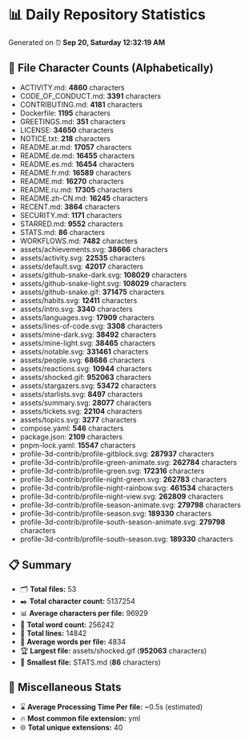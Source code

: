 # 📊 Daily Repository Statistics
Generated on ⏰ **Sep 20, Saturday 12:32:19 AM**

## 📂 File Character Counts (Alphabetically)
- ACTIVITY.md: **4860** characters
- CODE_OF_CONDUCT.md: **3391** characters
- CONTRIBUTING.md: **4181** characters
- Dockerfile: **1195** characters
- GREETINGS.md: **351** characters
- LICENSE: **34650** characters
- NOTICE.txt: **218** characters
- README.ar.md: **17057** characters
- README.de.md: **16455** characters
- README.es.md: **16454** characters
- README.fr.md: **16589** characters
- README.md: **16270** characters
- README.ru.md: **17305** characters
- README.zh-CN.md: **16245** characters
- RECENT.md: **3864** characters
- SECURITY.md: **1171** characters
- STARRED.md: **9552** characters
- STATS.md: **86** characters
- WORKFLOWS.md: **7482** characters
- assets/achievements.svg: **38666** characters
- assets/activity.svg: **22535** characters
- assets/default.svg: **42017** characters
- assets/github-snake-dark.svg: **108029** characters
- assets/github-snake-light.svg: **108029** characters
- assets/github-snake.gif: **371475** characters
- assets/habits.svg: **12411** characters
- assets/intro.svg: **3340** characters
- assets/languages.svg: **17909** characters
- assets/lines-of-code.svg: **3308** characters
- assets/mine-dark.svg: **38492** characters
- assets/mine-light.svg: **38465** characters
- assets/notable.svg: **331461** characters
- assets/people.svg: **68686** characters
- assets/reactions.svg: **10944** characters
- assets/shocked.gif: **952063** characters
- assets/stargazers.svg: **53472** characters
- assets/starlists.svg: **8497** characters
- assets/summary.svg: **28077** characters
- assets/tickets.svg: **22104** characters
- assets/topics.svg: **3277** characters
- compose.yaml: **546** characters
- package.json: **2109** characters
- pnpm-lock.yaml: **15547** characters
- profile-3d-contrib/profile-gitblock.svg: **287937** characters
- profile-3d-contrib/profile-green-animate.svg: **262784** characters
- profile-3d-contrib/profile-green.svg: **172316** characters
- profile-3d-contrib/profile-night-green.svg: **262783** characters
- profile-3d-contrib/profile-night-rainbow.svg: **461534** characters
- profile-3d-contrib/profile-night-view.svg: **262809** characters
- profile-3d-contrib/profile-season-animate.svg: **279798** characters
- profile-3d-contrib/profile-season.svg: **189330** characters
- profile-3d-contrib/profile-south-season-animate.svg: **279798** characters
- profile-3d-contrib/profile-south-season.svg: **189330** characters

## 📋 Summary
- 🗂️ **Total files:** 53
- ✒️ **Total character count:** 5137254
- 📊 **Average characters per file:** 96929
- 📝 **Total word count:** 256242
- 🧾 **Total lines:** 14842
- 📐 **Average words per file:** 4834
- 🏆 **Largest file:** assets/shocked.gif (**952063** characters)
- 🥉 **Smallest file:** STATS.md (**86** characters)

## 🌟 Miscellaneous Stats
- ⌛ **Average Processing Time Per file:** ~0.5s (estimated)
- 🔥 **Most common file extension:** yml
- 🌐 **Total unique extensions:** 40
